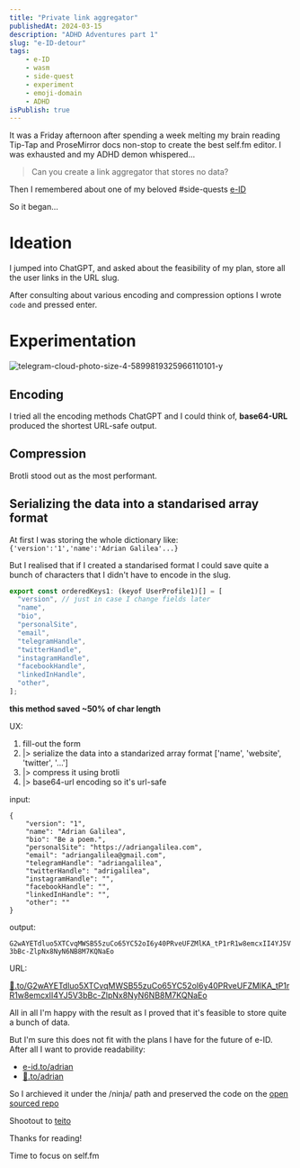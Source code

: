 ```yaml
---
title: "Private link aggregator"
publishedAt: 2024-03-15
description: "ADHD Adventures part 1"
slug: "e-ID-detour"
tags:
    - e-ID
    - wasm
    - side-quest
    - experiment
    - emoji-domain
    - ADHD
isPublish: true
---
```

It was a Friday afternoon after spending a week melting my brain reading Tip-Tap and ProseMirror docs non-stop to create the best self.fm editor. I was exhausted and my ADHD demon whispered...

> Can you create a link aggregator that stores no data?

Then I remembered about one of my beloved #side-quests [e-ID](/blog/e-ID)

So it began...

# Ideation
I jumped into ChatGPT, and asked about the feasibility of my  plan, store all the user links in the URL slug.

After consulting about various encoding and compression options I wrote `code` and pressed enter.

# Experimentation
![telegram-cloud-photo-size-4-5899819325966110101-y](https://github.com/adriangalilea/e-id/assets/90320947/a06d37a0-54b9-4aec-ae14-a096bcac31f9)
## Encoding
I tried all the encoding methods ChatGPT and I could think of, **base64-URL** produced the shortest URL-safe output.
## Compression
Brotli stood out as the most performant.
## Serializing the data into a standarised array format
At first I was storing the whole dictionary like:
`{'version':'1','name':'Adrian Galilea'...}`

But I realised that if I created a standarised format I could save quite a bunch of characters that I didn't have to encode in the slug.
```javascript
export const orderedKeys1: (keyof UserProfile1)[] = [
  "version", // just in case I change fields later
  "name",
  "bio",
  "personalSite",
  "email",
  "telegramHandle",
  "twitterHandle",
  "instagramHandle",
  "facebookHandle",
  "linkedInHandle",
  "other",
];
```
__this method saved ~50% of char length__

UX:
1. fill-out the form
2. |> serialize the data into a standarized array format ['name', 'website', 'twitter', '...']
3. |> compress it using brotli
4. |> base64-url encoding so it's url-safe

input:
```
{
    "version": "1",
    "name": "Adrian Galilea",
    "bio": "Be a poem.",
    "personalSite": "https://adriangalilea.com",
    "email": "adriangalilea@gmail.com",
    "telegramHandle": "adriangalilea",
    "twitterHandle": "adrigalilea",
    "instagramHandle": "",
    "facebookHandle": "",
    "linkedInHandle": "",
    "other": ""
}
```

output:

`G2wAYETdluo5XTCvqMWSB55zuCo65YC52oI6y40PRveUFZMlKA_tP1rR1w8emcxII4YJ5V3bBc-ZlpNx8NyN6NB8M7KQNaEo`

URL:

[👤️️.to/G2wAYETdluo5XTCvqMWSB55zuCo65YC52oI6y40PRveUFZMlKA_tP1rR1w8emcxII4YJ5V3bBc-ZlpNx8NyN6NB8M7KQNaEo](https://e-id.to/ninja/G2wAYETdluo5XTCvqMWSB55zuCo65YC52oI6y40PRveUFZMlKA_tP1rR1w8emcxII4YJ5V3bBc-ZlpNx8NyN6NB8M7KQNaEo
)

All in all I'm happy with the result as I proved that it's feasible to store quite a bunch of data.


But I'm sure this does not fit with the plans I have for the future of e-ID. After all I want to provide readability:
- [e-id.to/adrian](https://e-id.to/adrian)
- [👤️.to/adrian](https://e-id.to/adrian)


So I archieved it under the /ninja/ path and preserved the code on the [open sourced repo](https://github.com/adriangalilea/e-id/ninja)

Shootout to [teito](https://www.teitoklien.com/)

Thanks for reading!

Time to focus on self.fm